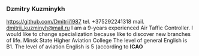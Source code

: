 ### Dzmitry Kuzminykh ###
<https://github.com/Dmitrii1987>
tel. +375292241318
mail. <dmitrii_kuzminyh@mail.ru>
I am a 9-years experienced Air Taffic Controller. I would like to change specialization because Iike to discover new branches of life.
Minsk State Higher Aviation College
The level of general English is B1. The level of aviation English is 5 (according to **ICAO**
